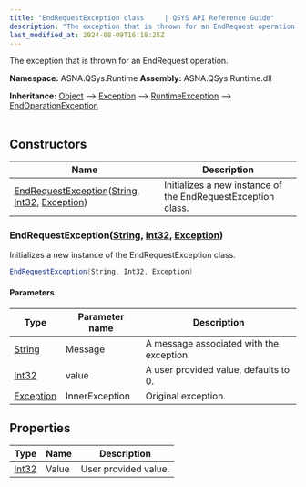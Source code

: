 ```yaml
---
title: "EndRequestException class     | QSYS API Reference Guide"
description: "The exception that is thrown for an EndRequest operation. "
last_modified_at: 2024-08-09T16:18:25Z
---
```


The exception that is thrown for an EndRequest operation.

**Namespace:** ASNA.QSys.Runtime
**Assembly:** ASNA.QSys.Runtime.dll

**Inheritance:** [Object](https://docs.microsoft.com/en-us/dotnet/api/system.object) --> [Exception](https://docs.microsoft.com/en-us/dotnet/api/system.exception) --> [RuntimeException](/reference/runtime/qsys-runtime/runtime-exception.html) --> [EndOperationException](/reference/runtime/qsys-runtime/end-operation-exception.html)
<br>
<br>

## Constructors

| Name | Description |
| --- | --- |
| [EndRequestException](#endrequestexceptionstring-int32-exception)([String](https://docs.microsoft.com/en-us/dotnet/api/system.string), [Int32](https://docs.microsoft.com/en-us/dotnet/api/system.int32), [Exception](https://docs.microsoft.com/en-us/dotnet/api/system.exception)) | Initializes a new instance of the EndRequestException class.

### EndRequestException([String](https://docs.microsoft.com/en-us/dotnet/api/system.string), [Int32](https://docs.microsoft.com/en-us/dotnet/api/system.int32), [Exception](https://docs.microsoft.com/en-us/dotnet/api/system.exception))

Initializes a new instance of the EndRequestException class.

```cs
EndRequestException(String, Int32, Exception)
```

#### Parameters

| Type | Parameter name | Description
| --- | --- | ---
| [String](https://docs.microsoft.com/en-us/dotnet/api/system.string) | Message | A message associated with the exception.
| [Int32](https://docs.microsoft.com/en-us/dotnet/api/system.int32) | value | A user provided value, defaults to 0.
| [Exception](https://docs.microsoft.com/en-us/dotnet/api/system.exception) | InnerException | Original exception.

## Properties

| Type | Name | Description
| --- | --- | --- 
| [Int32](https://learn.microsoft.com/en-us/dotnet/csharp/language-reference/builtin-types/integral-numeric-types) | Value | User provided value. |
